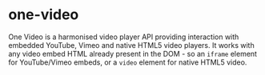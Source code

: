 # one-video
One Video is a harmonised video player API providing interaction with embedded YouTube, Vimeo and native HTML5 video players.  It works with any video embed HTML already present in the DOM - so an `iframe` element for YouTube/Vimeo embeds, or a `video` element for native HTML5 video.
